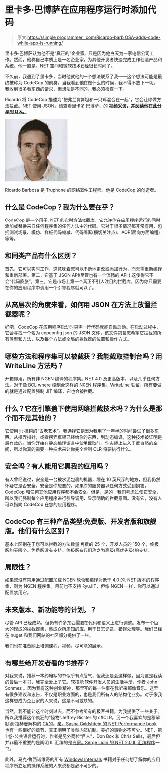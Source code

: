 # 里卡多·巴博萨在应用程序运行时添加代码

> 原文:[https://simple programmer . com/Ricardo-barb OSA-adds-code-while-app-is-running/](https://simpleprogrammer.com/ricardo-barbosa-adds-code-while-app-is-running/)

里卡多·巴博萨认为他不是“真正的”企业家，只是因为他白天为一家电信公司工作。然而，他称自己本质上是一名企业家，为其他开发者快速完成工作创造产品和系统。他一直是。NET 空间和微软技术已经很长时间了。

不久前，我遇到了里卡多，当时他就他的一个想法联系了我——这个想法可能是最终被称为 CodeCop 的前身。当我看到他在做什么的时候，我不得不放下一切。我收到很多看东西的请求，但想法是不同的，我必须检查一下。

Ricardo 将 CodeCop 描述为“把弗兰肯斯坦和一只鸡混合在一起”，它会让你做方法拦截。NET 使用 JSON。请查看里卡多·巴博萨、的 **[视频采访，并阅读他在此分享的 Q &。](https://youtu.be/tcNUkHuPHYw)**

![](img/f50c991ecf55ea3c8668563625757f67.png)

Ricardo Barbosa 是 Truphone 的网络软件工程师。他是 CodeCop 的创造者。

## 什么是 CodeCop？我为什么要在乎？

CodeCop 是一个用于. NET 的实时方法拦截库。它允许你在应用程序运行的同时添加或替换来自任何程序集的任何方法中的代码。它对于很多情况都非常有用，包括测试场景、模仿、样板代码缩减、代码隔离(横切关注点)、AOP(面向方面编程)等等。

## 和同类产品有什么区别？

首先，它可以实时工作，这意味着您可以不断地更改或添加行为，而无需重新编译和重新部署。第二，它基于 JSON API(尽管也有一个流畅的 API ),这使得它不会“代码膨胀”。第三，它是市场上第一个真正不引人注目的拦截库，因为你只需要在你的应用程序中调用一个引导程序就可以了。

## 从高层次的角度来看，如何用 JSON 在方法上放置拦截器呢？

好吧，CodeCop 在应用程序启动时只需一行代码就能自动启动。在启动过程中，它会寻找一个名为 copconfig.json 的 JSON 文件，该文件包含您希望它拦截的所有类型和方法，以及每个方法或全局的拦截器的位置和操作方式。

## 哪些方法和程序集可以被截获？我能截取控制台吗？用 WriteLine 方法吗？

开箱即用，所有非 NGEN 编译的程序集。NET 4.0 及更高版本，以及几乎任何方法。对于像 BCL where 控制台这样的 NGEN 程序集。WriteLine 驻留，所有要做的就是通过配置强制 JIT 编译，它也会被拦截。

## 什么？它在引擎盖下使用网络拦截技术吗？为什么是那个而不是其他的？

它使用 jit 挂钩的“古老艺术”。我选择它是因为我用了一年半的时间尝试了很多东西。从摆弄指针，或者摆弄框架已经给你的东西，到动态编译，这种技术被证明是最有效的。当你开始在静态编译语言中使用截取时，你实际上进入了反自然的空间，所以你真的需要一种技术来让你完全控制 CLR 将要执行什么。

## 安全吗？有人能用它黑我的应用吗？

有人曾经说过，安全是一台被水泥包裹的机器，埋在 10 英尺深的地方，但我仍然怀疑它是否安全。安全是你想要的。如果你的服务器以任何方式受到损害，CodeCop 和任何其他应用程序都不会安全。但是，是的，我们考虑过使它安全，所以我们强制每个应用程序进行引导调用，显示明确的拦截意图。没有它，没有人可以指向 CodeCop 在您的应用程序。

## CodeCop 有三种产品类型:免费版、开发者版和旗舰版。他们有什么区别？

基本上区别在于您可以拦截的方法数量:免费的 25 个，开发人员的 150 个，终极版的无限个。免费版没有支持，终极版有我们称之为高级(高优先级)的支持。

## 局限性？

如果您没有禁用通过配置加载 NGEN 映像和编译为低于 4.0 的. NET 版本的程序集，则为 NGEN 程序集。目前也不支持 RyuJIT，但像 NGEN 一样，你可以通过配置禁用它。

## 未来版本、新功能等的计划。？

尽管 API 已经成熟，但仍有许多东西需要在代码和语义上进行调整。发布一个巨大的现成的拦截器集，集成众所周知的库，用于日志记录、错误处理等。我们已经在 nuget 和我们网站的社区部分提供了一些。

我们也在准备网上培训课程，视频，尽可能的展示。

## 有哪些给开发者看的书推荐？

对我来说，推荐一本约翰写的书似乎有点俗气，但我还是会这样做，因为这是我读的最后一本书，我完全爱上了它。软技能:软件开发人员的生活手册，作者 John Sonmez 。因为我有这种创业精神，那里写的每一件事在我听来都像音乐。这里有很多建议和忠告，不仅是职业方面的，也是我们所有人的结构化业务。对于像我这样想成为企业家的人来说，这是不可或缺的。

当然，我不能让这个时刻过去，而不参考所有的极客书籍，为我提供了一些关于。所以我推荐这个疯狂的“怪物”Jeffrey Richter 的 c#CLR。另一个我喜欢的是穆罕默德·拉赫曼解构的 [C#的](http://www.amazon.com/exec/obidos/ASIN/B011DB0Q58/makithecompsi-20)。[亲。Sasha Goldshtein 的 NET Performance book](http://www.amazon.com/exec/obidos/ASIN/1430244585/makithecompsi-20) 也有一些很好的章节，真正阐明了类型内部机制。美好的事物必不可少。NET，第 1 卷-公共语言运行时，作者是另外两位“巨人”，Don Box 和 Chris Sells，最后但并非最不重要的是阐明 IL 汇编的是[专家。Serge Lidin 的 NET 2.0 IL 汇编程序](http://www.amazon.com/exec/obidos/ASIN/1590596463/makithecompsi-20)一书。

此外，马克·鲁西诺维奇的所有 [Windows Internals](http://www.amazon.com/exec/obidos/ASIN/0735648735/makithecompsi-20) 书籍对于任何想了解你的应用程序所立足的操作系统的人来说都是必不可少的。